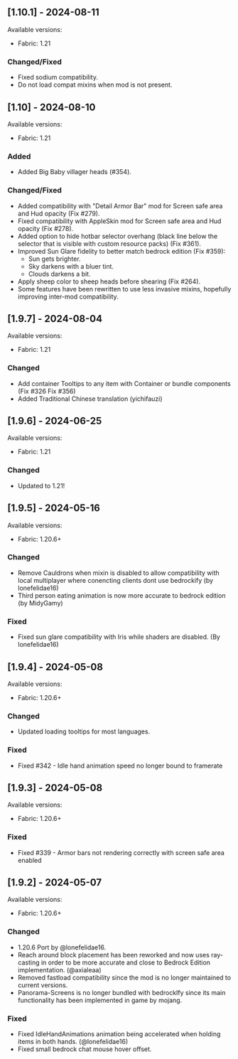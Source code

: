 ## [1.10.1] - 2024-08-11

Available versions:
-   Fabric: 1.21
### Changed/Fixed

-   Fixed sodium compatibility.
-   Do not load compat mixins when mod is not present.

## [1.10] - 2024-08-10

Available versions:
-   Fabric: 1.21
### Added

-   Added Big Baby villager heads (#354).
    
### Changed/Fixed

-   Added compatibility with "Detail Armor Bar" mod for Screen safe area and Hud opacity (Fix #279).
-   Fixed compatibility with AppleSkin mod for Screen safe area and Hud opacity (Fix #278).
-   Added option to hide hotbar selector overhang (black line below the selector that is visible with custom resource packs) (Fix #361).
-   Improved Sun Glare fidelity to better match bedrock edition (Fix #359):
    - Sun gets brighter.
    - Sky darkens with a bluer tint.
    - Clouds darkens a bit.
-   Apply sheep color to sheep heads before shearing (Fix #264).
-   Some features have been rewritten to use less invasive mixins, hopefully improving inter-mod compatibility.

## [1.9.7] - 2024-08-04

Available versions:
-   Fabric: 1.21

### Changed

-   Add container Tooltips to any item with Container or bundle components (Fix #326 Fix #356)
-   Added Traditional Chinese translation (yichifauzi)

## [1.9.6] - 2024-06-25

Available versions:
-   Fabric: 1.21

### Changed

-   Updated to 1.21! 

## [1.9.5] - 2024-05-16

Available versions:
-   Fabric: 1.20.6+

### Changed

-   Remove Cauldrons when mixin is disabled to allow compatibility with local multiplayer where conencting clients dont use bedrockify (by lonefelidae16)
-   Third person eating animation is now more accurate to bedrock edition (by MidyGamy)

### Fixed

-   Fixed sun glare compatibility with Iris while shaders are disabled. (By lonefelidae16)

## [1.9.4] - 2024-05-08

Available versions:
-   Fabric: 1.20.6+

### Changed

-   Updated loading tooltips for most languages.

### Fixed

-   Fixed #342 - Idle hand animation speed no longer bound to framerate

## [1.9.3] - 2024-05-08

Available versions:
-   Fabric: 1.20.6+

### Fixed

-   Fixed #339 - Armor bars not rendering correctly with screen safe area enabled

## [1.9.2] - 2024-05-07

Available versions:
-   Fabric: 1.20.6+

### Changed

-   1.20.6 Port by @lonefelidae16.
-   Reach around block placement has been reworked and now uses ray-casting in order to be more accurate and close to Bedrock Edition implementation. (@axialeaa)
-   Removed fastload compatibility since the mod is no longer maintained to current versions.
-   Panorama-Screens is no longer bundled with bedrockIfy since its main functionality has been implemented in game by mojang.

### Fixed

-   Fixed IdleHandAnimations animation being accelerated when holding items in both hands. (@lonefelidae16)
-   Fixed small bedrock chat mouse hover offset.
